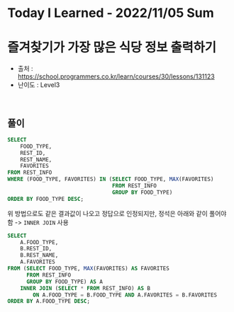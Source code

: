 # Today I Learned - 2022/11/05 Sum

# 즐겨찾기가 가장 많은 식당 정보 출력하기
- 출처 : https://school.programmers.co.kr/learn/courses/30/lessons/131123
- 난이도 : Level3
<br>

## 풀이
```sql
SELECT 
    FOOD_TYPE, 
    REST_ID,
    REST_NAME,
    FAVORITES
FROM REST_INFO
WHERE (FOOD_TYPE, FAVORITES) IN (SELECT FOOD_TYPE, MAX(FAVORITES)
                                 FROM REST_INFO
                                 GROUP BY FOOD_TYPE)
ORDER BY FOOD_TYPE DESC;
```
위 방법으로도 같은 결과값이 나오고 정답으로 인정되지만, 정석은 아래와 같이 풀어야 함 -> `INNER JOIN` 사용

```sql
SELECT 
    A.FOOD_TYPE, 
    B.REST_ID,
    B.REST_NAME,
    A.FAVORITES
FROM (SELECT FOOD_TYPE, MAX(FAVORITES) AS FAVORITES
      FROM REST_INFO
      GROUP BY FOOD_TYPE) AS A
    INNER JOIN (SELECT * FROM REST_INFO) AS B
        ON A.FOOD_TYPE = B.FOOD_TYPE AND A.FAVORITES = B.FAVORITES
ORDER BY A.FOOD_TYPE DESC;
```
